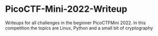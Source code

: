# PicoCTF-Mini-2022-Writeup

Writeups for all challenges in the beginner PicoCTFMini 2022.
In this competition the topics are Linux, Python and a small bit of cryptography
